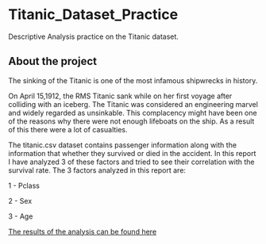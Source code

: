 # Titanic_Dataset_Practice
Descriptive Analysis practice on the Titanic dataset.
## About the project 
The sinking of the Titanic is one of the most infamous shipwrecks in history. 

On April 15,1912, the RMS Titanic sank while on her first voyage after colliding with an iceberg. The Titanic was considered an engineering marvel and widely regarded as unsinkable. This complacency might have been one of the reasons why there were not enough lifeboats on the ship. As a result of this there were a lot of casualties.  

The titanic.csv dataset contains passenger information along with the information that whether they survived or died in the accident. In this report I have analyzed 3 of these factors and tried to see their correlation with the survival rate. The 3 factors analyzed in this report are: 

1 - Pclass 

2 - Sex 

3 - Age  

[The results of the analysis can be found here](https://github.com/AR-langara/Titanic_Dataset_Practice/tree/result)
